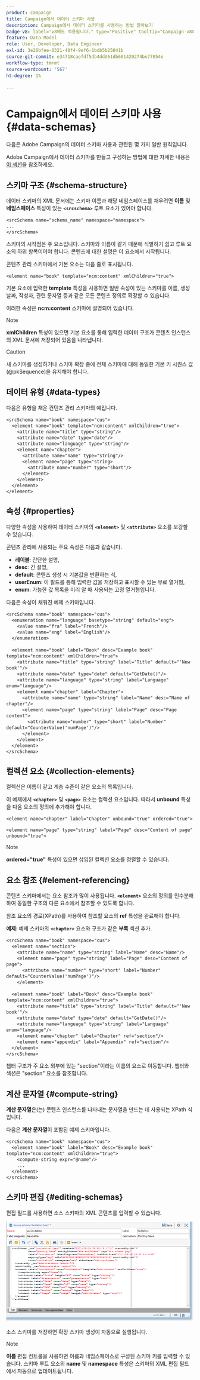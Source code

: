 ```yaml
---
product: campaign
title: Campaign에서 데이터 스키마 사용
description: Campaign에서 데이터 스키마를 사용하는 방법 알아보기
badge-v8: label="v8에도 적용됩니다." type="Positive" tooltip="Campaign v8에도 적용됩니다."
feature: Data Model
role: User, Developer, Data Engineer
exl-id: 3e28bfee-0321-40f4-9ef6-1bdb5b25041b
source-git-commit: e34718caefdf5db4ddd61db601420274be77054e
workflow-type: tm+mt
source-wordcount: '567'
ht-degree: 1%

---
```


# Campaign에서 데이터 스키마 사용{#data-schemas}

다음은 Adobe Campaign의 데이터 스키마 사용과 관련된 몇 가지 일반 원칙입니다.

Adobe Campaign에서 데이터 스키마를 만들고 구성하는 방법에 대한 자세한 내용은 [이 섹션](../../configuration/using/about-schema-edition.md)을 참조하세요.

## 스키마 구조 {#schema-structure}

데이터 스키마의 XML 문서에는 스키마 이름과 해당 네임스페이스를 채우려면 **이름** 및 **네임스페이스** 특성이 있는 **`<srcschema>`** 루트 요소가 있어야 합니다.

```
<srcSchema name="schema_name" namespace="namespace">
...
</srcSchema>
```

스키마의 시작점은 주 요소입니다. 스키마와 이름이 같기 때문에 식별하기 쉽고 루트 요소의 하위 항목이어야 합니다. 콘텐츠에 대한 설명은 이 요소에서 시작됩니다.

콘텐츠 관리 스키마에서 기본 요소는 다음 줄로 표시됩니다.

```
<element name="book" template="ncm:content" xmlChildren="true">
```

기본 요소에 입력한 **template** 특성을 사용하면 일반 속성이 있는 스키마를 이름, 생성 날짜, 작성자, 관련 문자열 등과 같은 모든 콘텐츠 정의로 확장할 수 있습니다.

이러한 속성은 **ncm:content** 스키마에 설명되어 있습니다.

>[!NOTE]
>
>**xmlChildren** 특성이 있으면 기본 요소를 통해 입력한 데이터 구조가 콘텐츠 인스턴스의 XML 문서에 저장되어 있음을 나타냅니다.

>[!CAUTION]
>
>새 스키마를 생성하거나 스키마 확장 중에 전체 스키마에 대해 동일한 기본 키 시퀀스 값(@pkSequence)을 유지해야 합니다.

## 데이터 유형 {#data-types}

다음은 유형을 채운 컨텐츠 관리 스키마의 예입니다.

```
<srcSchema name="book" namespace="cus">
  <element name="book" template="ncm:content" xmlChildren="true">
    <attribute name="title" type="string"/>
    <attribute name="date" type="date"/>
    <attribute name="language" type="string"/>
    <element name="chapter">
      <attribute name="name" type="string"/>
      <element name="page" type="string>
        <attribute name="number" type="short"/>
      </element>
    </element>
  </element>
</element>
```

## 속성 {#properties}

다양한 속성을 사용하여 데이터 스키마의 **`<element>`** 및 **`<attribute>`** 요소를 보강할 수 있습니다.

콘텐츠 관리에 사용되는 주요 속성은 다음과 같습니다.

* **레이블**: 간단한 설명,
* **desc**: 긴 설명,
* **default**: 콘텐츠 생성 시 기본값을 반환하는 식,
* **userEnum**: 이 필드를 통해 입력한 값을 저장하고 표시할 수 있는 무료 열거형,
* **enum**: 가능한 값 목록을 미리 알 때 사용되는 고정 열거형입니다.

다음은 속성이 채워진 예제 스키마입니다.

```
<srcSchema name="book" namespace="cus">
  <enumeration name="language" basetype="string" default="eng">    
    <value name="fra" label="French"/>    
    <value name="eng" label="English"/>   
  </enumeration>

  <element name="book" label="Book" desc="Example book" template="ncm:content" xmlChildren="true">
    <attribute name="title" type="string" label="Title" default="'New book'"/>
    <attribute name="date" type="date" default="GetDate()"/>
    <attribute name="language" type="string" label="Language" enum="language"/>
    <element name="chapter" label="Chapter">
      <attribute name="name" type="string" label="Name" desc="Name of chapter"/>
      <element name="page" type="string" label="Page" desc="Page content">
        <attribute name="number" type="short" label="Number" default="CounterValue('numPage')"/>
      </element>
    </element>
  </element>
</srcSchema>
```

## 컬렉션 요소 {#collection-elements}

컬렉션은 이름이 같고 계층 수준이 같은 요소의 목록입니다.

이 예제에서 **`<chapter>`** 및 **`<page>`** 요소는 컬렉션 요소입니다. 따라서 **unbound** 특성을 다음 요소의 정의에 추가해야 합니다.

```
<element name="chapter" label="Chapter" unbound="true" ordered="true">
```

```
<element name="page" type="string" label="Page" desc="Content of page" unbound="true">
```

>[!NOTE]
>
>**ordered=&quot;true&quot;** 특성이 있으면 삽입된 컬렉션 요소를 정렬할 수 있습니다.

## 요소 참조 {#element-referencing}

콘텐츠 스키마에서는 요소 참조가 많이 사용됩니다. **`<element>`** 요소의 정의를 인수분해하여 동일한 구조의 다른 요소에서 참조할 수 있도록 합니다.

참조 요소의 경로(XPath)를 사용하여 참조할 요소의 **ref** 특성을 완료해야 합니다.

**예제**: 예제 스키마의 **`<chapter>`** 요소와 구조가 같은 **부록** 섹션 추가.

```
<srcSchema name="book" namespace="cus">
  <element name="section">
    <attribute name="name" type="string" label="Name" desc="Name"/>
    <element name="page" type="string" label="Page" desc="Content of page">
      <attribute name="number" type="short" label="Number" default="CounterValue('numPage')"/>
    </element>

  <element name="book" label="Book" desc="Example book" template="ncm:content" xmlChildren="true">
    <attribute name="title" type="string" label="Title" default="'New book'"/>
    <attribute name="date" type="date" default="GetDate()"/>
    <attribute name="language" type="string" label="Language" enum="language"/>
    <element name="chapter" label="Chapter" ref="section"/>
    <element name="appendix" label="Appendix" ref="section"/>
  </element>
</srcSchema>
```

챕터 구조가 주 요소 외부에 있는 &quot;section&quot;이라는 이름의 요소로 이동합니다. 챕터와 섹션은 &quot;section&quot; 요소를 참조합니다.

## 계산 문자열 {#compute-string}

**계산 문자열**&#x200B;은(는) 콘텐츠 인스턴스를 나타내는 문자열을 만드는 데 사용되는 XPath 식입니다.

다음은 **계산 문자열**&#x200B;이 포함된 예제 스키마입니다.

```
<srcSchema name="book" namespace="cus">
  <element name="book" label="Book" desc="Example book" template="ncm:content" xmlChildren="true">
    <compute-string expr="@name"/>
    ...
  </element>
</srcSchema>
```

## 스키마 편집 {#editing-schemas}

편집 필드를 사용하면 소스 스키마의 XML 콘텐츠를 입력할 수 있습니다.

![](assets/d_ncs_integration_schema_edition.png)

소스 스키마를 저장하면 확장 스키마 생성이 자동으로 실행됩니다.

>[!NOTE]
>
>**이름** 편집 컨트롤을 사용하면 이름과 네임스페이스로 구성된 스키마 키를 입력할 수 있습니다. 스키마 루트 요소의 **name** 및 **namespace** 특성은 스키마의 XML 편집 필드에서 자동으로 업데이트됩니다.
